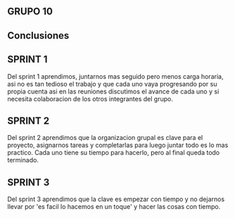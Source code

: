 ## GRUPO 10

## Conclusiones

## SPRINT 1
Del sprint 1 aprendimos, juntarnos mas seguido pero menos carga horaria, asi no es tan tedioso el trabajo y que cada uno vaya progresando por su propia cuenta asi en las reuniones discutimos el avance de cada uno y si necesita colaboracion de los otros integrantes del grupo.

## SPRINT 2
Del sprint 2 aprendimos que la organizacion grupal es clave para el proyecto, asignarnos tareas y completarlas para luego juntar todo es lo mas practico. Cada uno tiene su tiempo para hacerlo, pero al final queda todo terminado.

## SPRINT 3
Del sprint 3 aprendimos que la clave es empezar con tiempo y no dejarnos llevar por 'es facil lo hacemos en un toque' y hacer las cosas con tiempo.